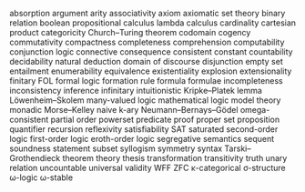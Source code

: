 absorption
argument
arity
associativity
axiom
axiomatic set theory
binary relation
boolean
propositional calculus
lambda calculus
cardinality
cartesian product
categoricity
Church–Turing theorem
codomain
cogency
commutativity
compactness
completeness
comprehension
computability
conjunction
logic connective
consequence
consistent
constant
countability
decidability
natural deduction
domain of discourse
disjunction
empty set
entailment
enumerability
equivalence
existentiality
explosion
extensionality
finitary
FOL
formal logic
formation rule
formula
formulae
incompleteness
inconsistency
inference
infinitary
intuitionistic
Kripke–Platek
lemma
Löwenheim–Skolem
many-valued logic
mathematical logic
model theory
monadic
Morse–Kelley
naive
k-ary
Neumann–Bernays–Gödel
omega-consistent
partial order
powerset
predicate
proof
proper set
proposition
quantifier
recursion
reflexivity
satisfiability
SAT
saturated
second-order logic
first-order logic
eroth-order logic
segregative
semantics
sequent
soundness
statement
subset
syllogism
symmetry
syntax
Tarski–Grothendieck
theorem
theory
thesis
transformation
transitivity
truth
unary relation
uncountable
universal
validity
WFF
ZFC
κ-categorical
σ-structure
ω-logic
ω-stable
